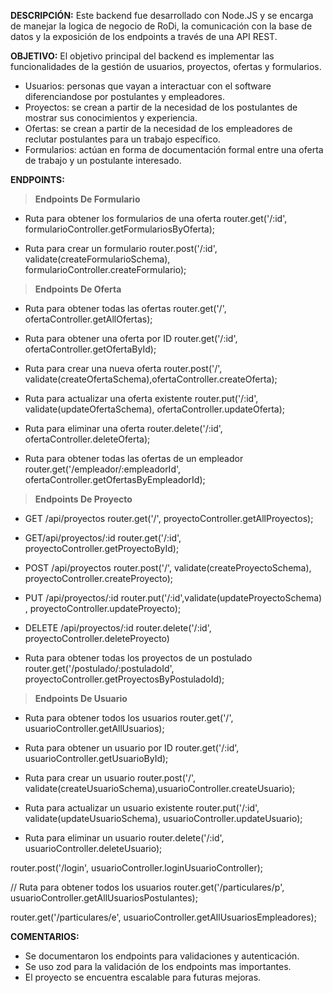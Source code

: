 **DESCRIPCIÓN:**
Este backend fue desarrollado con Node.JS y se encarga de manejar la logica de negocio de RoDi, la comunicación con la base de datos y la exposición de los endpoints a través de una API REST. 

**OBJETIVO:**
El objetivo principal del backend es implementar las funcionalidades de la gestión de usuarios, proyectos, ofertas y formularios.

- Usuarios: personas que vayan a interactuar con el software diferenciandose por postulantes y empleadores.
- Proyectos: se crean a partir de la necesidad de los postulantes de mostrar sus conocimientos y experiencia.
- Ofertas: se crean a partir de la necesidad de los empleadores de reclutar postulantes para un trabajo específico.
- Formularios: actúan en forma de documentación formal entre una oferta de trabajo y un postulante interesado.

**ENDPOINTS:**

> **Endpoints De Formulario**

- Ruta para obtener los formularios de una oferta
router.get('/:id', formularioController.getFormulariosByOferta);

- Ruta para crear un formulario
router.post('/:id', validate(createFormularioSchema), formularioController.createFormulario);

> **Endpoints De Oferta**

- Ruta para obtener todas las ofertas
router.get('/', ofertaController.getAllOfertas);

- Ruta para obtener una oferta por ID
router.get('/:id', ofertaController.getOfertaById);

- Ruta para crear una nueva oferta
router.post('/', validate(createOfertaSchema),ofertaController.createOferta);

- Ruta para actualizar una oferta existente
router.put('/:id', validate(updateOfertaSchema), ofertaController.updateOferta);

- Ruta para eliminar una oferta
router.delete('/:id', ofertaController.deleteOferta);

- Ruta para obtener todas las ofertas de un empleador
router.get('/empleador/:empleadorId', ofertaController.getOfertasByEmpleadorId);

> **Endpoints De Proyecto**

- GET /api/proyectos
router.get('/', proyectoController.getAllProyectos);

- GET/api/proyectos/:id
router.get('/:id', proyectoController.getProyectoById);

- POST /api/proyectos
router.post('/', validate(createProyectoSchema), proyectoController.createProyecto);

- PUT /api/proyectos/:id
router.put('/:id',validate(updateProyectoSchema) , proyectoController.updateProyecto);

- DELETE /api/proyectos/:id
router.delete('/:id', proyectoController.deleteProyecto)

- Ruta para obtener todas los proyectos de un postulado
router.get('/postulado/:postuladoId', proyectoController.getProyectosByPostuladoId);

> **Endpoints De Usuario**

- Ruta para obtener todos los usuarios
router.get('/', usuarioController.getAllUsuarios);

- Ruta para obtener un usuario por ID
router.get('/:id', usuarioController.getUsuarioById);

- Ruta para crear un usuario
router.post('/', validate(createUsuarioSchema),usuarioController.createUsuario);

- Ruta para actualizar un usuario existente
router.put('/:id', validate(updateUsuarioSchema), usuarioController.updateUsuario);

- Ruta para eliminar un usuario
router.delete('/:id', usuarioController.deleteUsuario);

router.post('/login', usuarioController.loginUsuarioController);


// Ruta para obtener todos los usuarios
router.get('/particulares/p', usuarioController.getAllUsuariosPostulantes);

router.get('/particulares/e', usuarioController.getAllUsuariosEmpleadores);

**COMENTARIOS:**

- Se documentaron los endpoints para validaciones y autenticación.
- Se uso zod para la validación de los endpoints mas importantes.
- El proyecto se encuentra escalable para futuras mejoras.


